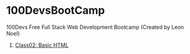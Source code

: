 # 100DevsBootCamp
100Devs Free Full Stack Web Development Bootcamp (Created by Leon Noel)

<ol>
    <li><a href="#">Class02: Basic HTML</a></li>
</ol>